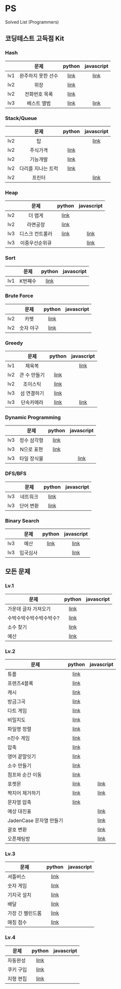 # PS

Solved List (Programmers)

## 코딩테스트 고득점 Kit 
### Hash
|  | 문제 | python | javascript |
| --- | :---: | :---: | :---: |
| lv1 | 완주하지 못한 선수 | [link](Programmers/코딩테스트%20고득점%20Kit/Hash/완주하지%20못한%20선수(hash%20lv1).py) | [link](Programmers/코딩테스트%20고득점%20Kit/Hash/완주하지%20못한%20선수(hash%20lv1).js) |
| lv2 | 위장 | [link](Programmers/코딩테스트%20고득점%20Kit/Hash/위장(hash%20lv2).py) |  |
| lv2 | 전화번호 목록 | [link](Programmers/코딩테스트%20고득점%20Kit/Hash/전화번호%20목록(hash%20lv2).py) |  |
| lv3 | 베스트 앨범 | [link](Programmers/코딩테스트%20고득점%20Kit/Hash/베스트%20앨범(hash%20lv3).py) | [link](Programmers/코딩테스트%20고득점%20Kit/Hash/베스트%20앨범.js) |

### Stack/Queue
|  | 문제 | python | javascript |
| --- | :---: | :---: | :---: |
| lv2 | 탑 |  | [link](Programmers/코딩테스트%20고득점%20Kit/Stack-Queue/탑(스택-큐%20lv2).js) |
| lv2 | 주식가격 | [link](Programmers/코딩테스트%20고득점%20Kit/Stack-Queue/주식가격(stack_queue%20lv2).py) |  |
| lv2 | 기능개발 | [link](Programmers/코딩테스트%20고득점%20Kit/Stack-Queue/기능개발(stack_queue%20lv2).py) |  |
| lv2 | 다리를 지나는 트럭 | [link](Programmers/코딩테스트%20고득점%20Kit/Stack-Queue/다리를%20지나는%20트럭(lv2).py) |  |
| lv2 | 프린터 |  | [link](Programmers/코딩테스트%20고득점%20Kit/Stack-Queue/프린터.js) |

### Heap
|  | 문제 | python | javascript |
| --- | :---: | :---: | :---: |
| lv2 | 더 맵게 | [link](Programmers/코딩테스트%20고득점%20Kit/Heap/더%20맵게(lv2).py) |  |
| lv2 | 라면공장 | [link](Programmers/코딩테스트%20고득점%20Kit/Heap/라면공장(lv2).py) |  |
| lv3 | 디스크 컨트롤러 | [link](Programmers/코딩테스트%20고득점%20Kit/Heap/디스크%20컨트롤러(lv3).py) | [link](Programmers/코딩테스트%20고득점%20Kit/Heap/디스크컨트롤러.js) |
| lv3 | 이중우선순위큐 |  | [link](Programmers/코딩테스트%20고득점%20Kit/Heap/이중우선순위큐.js) |

### Sort
|  | 문제 | python | javascript |
| --- | :---: | :---: | :---: |
| lv1 | K번째수 | [link](Programmers/코딩테스트%20고득점%20Kit/Sort/K번째수(lv1).py) |  |

### Brute Force
|  | 문제 | python | javascript |
| --- | :---: | :---: | :---: |
| lv2 | 카펫 | [link](Programmers/코딩테스트%20고득점%20Kit/BF/카펫(BF%20lv2).py) |  |
| lv2 | 숫자 야구 | [link](Programmers/코딩테스트%20고득점%20Kit/BF/숫자%20야구(lv2).py) |  |

### Greedy
|  | 문제 | python | javascript |
| --- | :---: | :---: | :---: |
| lv1 | 체육복 |  | [link](Programmers/코딩테스트%20고득점%20Kit/Greedy/체육복.js) |
| lv2 | 큰 수 만들기 | [link](Programmers/코딩테스트%20고득점%20Kit/Greedy/큰%20수%20만들기(greedy%20lv2).py) |  |
| lv2 | 조이스틱 | [link](Programmers/코딩테스트%20고득점%20Kit/Greedy/조이스틱(greedy%20lv2).py) |  |
| lv3 | 섬 연결하기 | [link](Programmers/코딩테스트%20고득점%20Kit/Greedy/섬%20연결하기(greedy%20lv3).py) | |
| lv3 | 단속카메라 | [link](Programmers/코딩테스트%20고득점%20Kit/Greedy/단속카메라(greedy%20lv3).py) | [link](Programmers/코딩테스트%20고득점%20Kit/Greedy/단속카메라.js) |
### Dynamic Programming
|  | 문제 | python | javascript |
| --- | :---: | :---: | :---: |
| lv3 | 정수 삼각형 | [link](Programmers/코딩테스트%20고득점%20Kit/DP/정수%20삼각형(lv3).py) |  |
| lv3 | N으로 표현 | [link](Programmers/코딩테스트%20고득점%20Kit/DP/N으로%20표현(lv3).py) |  |
| lv3 | 타일 장식물 |  | [link](Programmers/코딩테스트%20고득점%20Kit/DP/타일%20장식물.js) |

### DFS/BFS
|  | 문제 | python | javascript |
| --- | :---: | :---: | :---: |
| lv3 | 네트워크 | [link](Programmers/코딩테스트%20고득점%20Kit/DFS-BFS/네트워크(lv3).py) |  |
| lv3 | 단어 변환 | [link](Programmers/코딩테스트%20고득점%20Kit/DFS-BFS/단어%20변환(lv3).py) |  |

### Binary Search
|  | 문제 | python | javascript |
| --- | :---: | :---: | :---: |
| lv3 | 예산 | [link](Programmers/코딩테스트%20고득점%20Kit/BinarySearch/예산.py) | [link](Programmers/코딩테스트%20고득점%20Kit/BinarySearch/예산.js) |
| lv3 | 입국심사 |  | [link](Programmers/코딩테스트%20고득점%20Kit/BinarySearch/입국심사.js) |
## 모든 문제
### Lv.1
| 문제 | python | javascript |
| --- | :---: | :---: |
| 가운데 글자 가져오기 | [link](Programmers/Lv1/가운데-글자-가져오기.py) |  |
| 수박수박수박수박수박수? | [link](Programmers/Lv1/수박수박수박수박수박수.py) |  |
| 소수 찾기 | [link](Programmers/Lv1/소수-찾기.py) |  |
| 예산 | [link](Programmers/Lv1/예산.py) |  |

### Lv.2
| 문제 | python | javascript |
| --- | :---: | :---: |
| 튜플 | [link](Programmers/Lv2/튜플.py) |  |
| 프렌즈4블록 | [link](Programmers/Lv2/프렌즈4블록.py) |  |
| 캐시 | [link](Programmers/Lv2/캐시.py) |  |
| 방금그곡 | [link](Programmers/Lv2/방금그곡.py) |  |
| 다트 게임 | [link](Programmers/Lv2/다트%20게임.py) |  |
| 비밀지도 | [link](Programmers/Lv2/비밀지도.py) |  |
| 파일명 정렬 | [link](Programmers/Lv2/파일명%20정렬.py) |  |
| n진수 게임 | [link](Programmers/Lv2/n진수%20게임.py) |  |
| 압축 | [link](Programmers/Lv2/압축.py) |  |
| 영어 끝말잇기 | [link](Programmers/Lv2/영어%20끝말잇기.py) |  |
| 소수 만들기 | [link](Programmers/Lv2/소수%20만들기.py) |  |
| 점프와 순간 이동 | [link](Programmers/Lv2/점프와%20순간%20이동.py) |  |
| 포켓몬 | [link](Programmers/Lv2/포켓몬.py) | [link](Programmers/Lv2/포켓몬.js) |
| 짝지어 제거하기 | [link](Programmers/Lv2/짝지어%20제거하기.py) | [link](Programmers/Lv2/짝지어%20제거하기.js) |
| 문자열 압축 | [link](Programmers/Lv2/문자열%20압축.py) |  |
| 예상 대진표 |  | [link](Programmers/Lv2/예상%20대진표.js) |
| JadenCase 문자열 만들기 |  | [link](Programmers/Lv2/JadenCase%20문자열%20만들기.js) |
| 괄호 변환 |  | [link](Programmers/Lv2/괄호%20변환.js) |
| 오픈채팅방 |  | [link](Programmers/Lv2/오픈채팅방.js) |
### Lv.3
| 문제 | python | javascript |
| --- | :---: | :---: |
| 셔틀버스 | [link](Programmers/Lv3/셔틀버스.py) |  |
| 숫자 게임 | [link](Programmers/Lv3/숫자%20게임.py) |  |
| 기지국 설치 | [link](Programmers/Lv3/기지국%20설치.py) |  |
| 배달 | [link](Programmers/Lv3/배달.py) |  |
| 가장 긴 팰린드롬 | [link](Programmers/Lv3/가장%20긴%20팰린드롬.py) |  |
| 매칭 점수 | [link](Programmers/Lv3/매칭%20점수.py) |  |

### Lv.4
| 문제 | python | javascript |
| --- | :---: | :---: |
| 자동완성 | [link](Programmers/Lv4/자동완성.py) |  |
| 쿠키 구입 | [link](Programmers/Lv4/쿠키%20구입.py) |  |
| 지형 편집 | [link](Programmers/Lv4/지형%20편집.py) |  |
